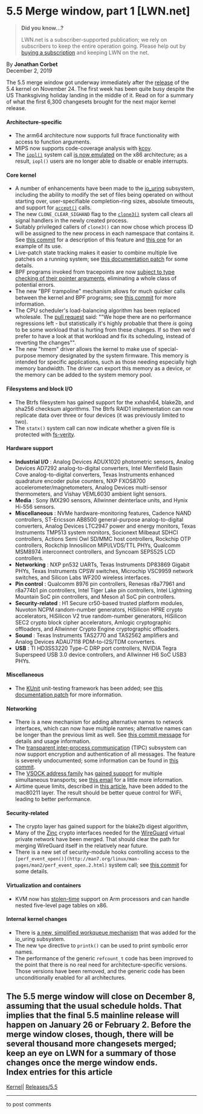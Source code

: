 # 5.5 Merge window, part 1 [LWN.net]

> **Did you know...?**
> 
> LWN.net is a subscriber-supported publication; we rely on subscribers to keep the entire operation going. Please help out by [buying a subscription](/Promo/nst-nag4/subscribe) and keeping LWN on the net. 

By **Jonathan Corbet**  
December 2, 2019 

The 5.5 merge window got underway immediately after the [release](/Articles/805461/) of the 5.4 kernel on November 24. The first week has been quite busy despite the US Thanksgiving holiday landing in the middle of it. Read on for a summary of what the first 6,300 changesets brought for the next major kernel release.   


#### Architecture-specific

  * The arm64 architecture now supports full ftrace functionality with access to function arguments. 
  * MIPS now supports code-coverage analysis with [kcov](https://www.kernel.org/doc/html/v4.14/dev-tools/kcov.html). 
  * The [`iopl()`](http://man7.org/linux/man-pages/man2/iopl.2.html) system call [is now emulated](/Articles/804143/) on the x86 architecture; as a result, `iopl()` users are no longer able to disable or enable interrupts. 



#### Core kernel

  * A number of enhancements have been made to the [io_uring](/Articles/776703/) subsystem, including the ability to modify the set of files being operated on without starting over, user-specifiable completion-ring sizes, absolute timeouts, and support for [`accept()`](http://man7.org/linux/man-pages/man2/accept.2.html) calls. 
  * The new `CLONE_CLEAR_SIGHAND` flag to the [`clone3()`](/Articles/792628/) system call clears all signal handlers in the newly created process. 
  * Suitably privileged callers of `clone3()` can now chose which process ID will be assigned to the new process in each namespace that contains it. See [this commit](https://git.kernel.org/linus/49cb2fc42ce4) for a description of this feature and [this one](https://git.kernel.org/linus/41585bbeeef9) for an example of its use. 
  * Live-patch state tracking makes it easier to combine multiple live patches on a running system; see [this documentation patch](https://git.kernel.org/linus/e553d2a53d47) for some details. 
  * BPF programs invoked from tracepoints are now [subject to type checking of their pointer arguments](/Articles/803258/), eliminating a whole class of potential errors. 
  * The new "BPF trampoline" mechanism allows for much quicker calls between the kernel and BPF programs; see [this commit](https://git.kernel.org/linus/fec56f5890d9) for more information. 
  * The CPU scheduler's load-balancing algorithm has been replaced wholesale. The [pull request](https://git.kernel.org/linus/77a05940eee7) said: ""We hope there are no performance regressions left - but statistically it's highly probable that there *is* going to be some workload that is hurting from these changes. If so then we'd prefer to have a look at that workload and fix its scheduling, instead of reverting the changes"". 
  * The new "hmem" driver allows the kernel to make use of special-purpose memory designated by the system firmware. This memory is intended for specific applications, such as those needing especially high memory bandwidth. The driver can export this memory as a device, or the memory can be added to the system memory pool. 



#### Filesystems and block I/O

  * The Btrfs filesystem has gained support for the xxhash64, blake2b, and sha256 checksum algorithms. The Btrfs RAID1 implementation can now replicate data over three or four devices (it was previously limited to two). 
  * The `statx()` system call can now indicate whether a given file is protected with [fs-verity](/Articles/790185/). 



#### Hardware support

  * **Industrial I/O** : Analog Devices ADUX1020 photometric sensors, Analog Devices AD7292 analog-to-digital converters, Intel Merrifield Basin Cove analog-to-digital converters, Texas Instruments enhanced quadrature encoder pulse counters, NXP FXOS8700 accelerometer/magnetometers, Analog Devices multi-sensor thermometers, and Vishay VEML6030 ambient light sensors. 
  * **Media** : Sony IMX290 sensors, Allwinner deinterlace units, and Hynix Hi-556 sensors. 
  * **Miscellaneous** : NVMe hardware-monitoring features, Cadence NAND controllers, ST-Ericsson AB8500 general-purpose analog-to-digital converters, Analog Devices LTC2947 power and energy monitors, Texas Instruments TMP513 system monitors, Socionext Milbeaut SDHCI controllers, Actions Semi Owl SD/MMC host controllers, Rockchip OTP controllers, Rockchip Innosilicon MIPI/LVDS/TTL PHYs, Qualcomm MSM8974 interconnect controllers, and Syncoam SEPS525 LCD controllers. 
  * **Networking** : NXP pn532 UARTs, Texas Instruments DP83869 Gigabit PHYs, Texas Instruments CPSW switches, Microchip VSC9959 network switches, and Silicon Labs WF200 wireless interfaces. 
  * **Pin control** : Qualcomm 8976 pin controllers, Renesas r8a77961 and r8a774b1 pin controllers, Intel Tiger Lake pin controllers, Intel Lightning Mountain SoC pin controllers, and Meson a1 SoC pin controllers. 
  * **Security-related** : H1 Secure cr50-based trusted platform modules, Nuvoton NCPM random-number generators, HiSilicon HPRE crypto accelerators, HiSilicon V2 true random-number generators, HiSilicon SEC2 crypto block cipher accelerators, Amlogic cryptographic offloaders, and Allwinner Crypto Engine cryptographic offloaders. 
  * **Sound** : Texas Instruments TAS2770 and TAS2562 amplifiers and Analog Devices ADAU7118 PDM-to-I2S/TDM converters. 
  * **USB** : TI HD3SS3220 Type-C DRP port controllers, NVIDIA Tegra Superspeed USB 3.0 device controllers, and Allwinner H6 SoC USB3 PHYs. 



#### Miscellaneous

  * The [KUnit](/Articles/780985/) unit-testing framework has been added; see [this documentation patch](https://git.kernel.org/linus/c23a283b532c) for more information. 



#### Networking

  * There is a new mechanism for adding alternative names to network interfaces, which can now have multiple names; alternative names can be longer than the previous limit as well. See [this commit message](https://git.kernel.org/linus/7a56493f0620) for details and usage information. 
  * The [transparent inter-process communication](https://en.wikipedia.org/wiki/Transparent_Inter-process_Communication) (TIPC) subsystem can now support encryption and authentication of all messages. The feature is severely undocumented; some information can be found in [this commit](https://git.kernel.org/linus/fc1b6d6de220). 
  * The [VSOCK address family](http://man7.org/linux/man-pages/man7/vsock.7.html) has [gained support](https://git.kernel.org/linus/24df31f8d5be) for multiple simultaneous transports; see [this email](/ml/netdev/20190606100912.f2zuzrkgmdyxckog%40steredhat/) for a little more information. 
  * Airtime queue limits, described in [this article](/Articles/705884/), have been added to the mac80211 layer. The result should be better queue control for WiFi, leading to better performance. 



#### Security-related

  * The crypto layer has gained support for the blake2b digest algorithm, 
  * Many of the [Zinc](/Articles/765965/) crypto interfaces needed for the [WireGuard](/Articles/802376/) virtual private network have been merged. That should clear the path for merging WireGuard itself in the relatively near future. 
  * There is a new set of security-module hooks controlling access to the `[perf_event_open()](http://man7.org/linux/man-pages/man2/perf_event_open.2.html)` system call; see [this commit](https://git.kernel.org/linus/da97e18458fb) for some details. 



#### Virtualization and containers

  * KVM now has [stolen-time](https://git.kernel.org/linus/6a7458485b39) support on Arm processors and can handle nested five-level page tables on x86. 



#### Internal kernel changes

  * There is [a new, simplified workqueue mechanism](/Articles/803070/) that was added for the io_uring subsystem. 
  * The new `%pe` directive to `printk()` can be used to print symbolic error names. 
  * The performance of the generic `refcount_t` code has been improved to the point that there is no real need for architecture-specific versions. Those versions have been removed, and the generic code has been unconditionally enabled for all architectures. 



The 5.5 merge window will close on December 8, assuming that the usual schedule holds. That implies that the final 5.5 mainline release will happen on January 26 or February 2. Before the merge window closes, though, there will be several thousand more changesets merged; keep an eye on LWN for a summary of those changes once the merge window ends.  
Index entries for this article  
---  
[Kernel](/Kernel/Index)| [Releases/5.5](/Kernel/Index#Releases-5.5)  
  


* * *

to post comments 
